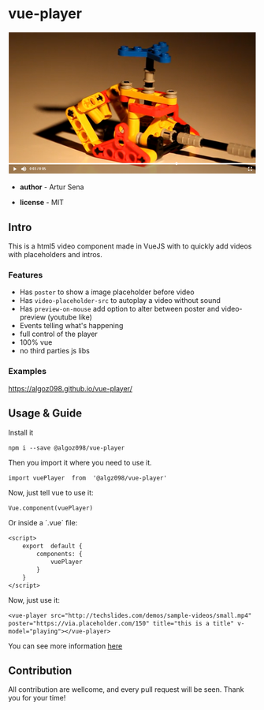 
# vue-player

![](ss.png)

 -  **author** - Artur Sena

-  **license** - MIT

  

## Intro

This is a html5 video component made in VueJS with to quickly add videos with placeholders and intros.

### Features
- Has `poster` to show a image placeholder before video
- Has `video-placeholder-src` to autoplay a video without sound
- Has `preview-on-mouse` add option to alter between poster and video-preview (youtube like)
- Events telling what's happening
- full control of the player
- 100% vue
- no third parties js libs
  
### Examples
https://algoz098.github.io/vue-player/

## Usage & Guide

Install it
```
npm i --save @algoz098/vue-player
```

Then you import it where you need to use it.
```
import vuePlayer  from  '@algz098/vue-player'
```
Now, just tell vue to use it:
```
Vue.component(vuePlayer)
```
Or inside a ´.vue´ file:
```
<script>
	export  default {
		components: {
			vuePlayer
		}
	}
</script>
```
Now, just use it:
```
<vue-player src="http://techslides.com/demos/sample-videos/small.mp4" poster="https://via.placeholder.com/150" title="this is a title" v-model="playing"></vue-player>
```
  You can see more information [here](https://github.com/algoz098/vue-player/blob/master/PLAYER.md)
  

## Contribution
All contribution are wellcome, and every pull request will be seen. Thank you for your time!